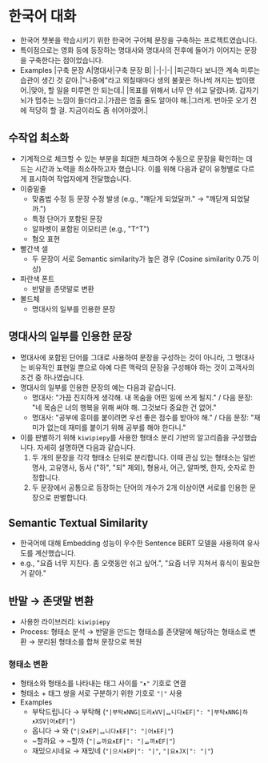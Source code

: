 # 한국어 대화
- 한국어 챗봇을 학습시키기 위한 한국어 구어체 문장을 구축하는 프로젝트였습니다.
- 특이점으로는 영화 등에 등장하는 명대사와 명대사의 전후에 들어가 이어지는 문장을 구축한다는 점이었습니다.
- Examples
  |구축 문장 A|명대사|구축 문장 B|
  |-|-|-|
  |피곤하다 보니깐 계속 미루는 습관이 생긴 것 같아.|"나중에"라고 외칠때마다 생의 불꽃은 하나씩 꺼지는 법이랬어.|맞아, 할 일을 미루면 안 되는데.|
  |목표를 위해서 너무 안 쉬고 달렸나봐. 갑자기 뇌가 멈추는 느낌이 들더라고.|가끔은 멈출 줄도 알아야 해.|그러게. 번아웃 오기 전에 적당히 할 걸. 지금이라도 좀 쉬어야겠어.|
## 수작업 최소화
- 기계적으로 체크할 수 있는 부분을 최대한 체크하여 수동으로 문장을 확인하는 데 드는 시간과 노력을 최소하하고자 했습니다. 이를 위해 다음과 같이 유형별로 다르게 표시하여 작업자에게 전달했습니다.
- 이중밑줄
  - 맞춤법 수정 등 문장 수정 발생 (e.g., "꺠닫게 되었달까." → "깨닫게 되었달까.")
  - 특정 단어가 포함된 문장
  - 알파벳이 포함된 이모티콘 (e.g., "T^T")
  - 혐오 표현
- 빨간색 셀
  - 두 문장이 서로 Semantic similarity가 높은 경우 (Cosine similarity 0.75 이상)
- 파란색 폰트
  - 반말을 존댓말로 변환
- 볼드체
  - 명대사의 일부를 인용한 문장
## 명대사의 일부를 인용한 문장
- 명대사에 포함된 단어를 그대로 사용하여 문장을 구성하는 것이 아니라, 그 명대사는 비유적인 표현일 뿐으로 아예 다른 맥락의 문장을 구성해야 하는 것이 고객사의 조건 중 하나였습니다.
- 명대사의 일부를 인용한 문장의 예는 다음과 같습니다.
  - 명대사: "가끔 진지하게 생각해. 내 목숨을 어떤 일에 쓰게 될지." / 다음 문장: "네 목숨은 너의 행복을 위해 써야 해. 그것보다 중요한 건 없어."
  - 명대사: "공부에 흥미를 붙이려면 우선 좋은 점수를 받아야 해." / 다음 문장: "재미가 없는데 재미를 붙이기 위해 공부를 해야 한다니."
- 이를 판별하기 위해 `kiwipiepy`를 사용한 형태소 분리 기반의 알고리즘을 구성했습니다. 자세히 설명하면 다음과 같습니다.
  1. 두 개의 문장을 각각 형태소 단위로 분리합니다. 이때 관심 있는 형태소는 일반명사, 고유명사, 동사 ("하", "되" 제외), 형용사, 어근, 알파벳, 한자, 숫자로 한정합니다.
  2. 두 문장에서 공통으로 등장하는 단어의 개수가 2개 이상이면 서로를 인용한 문장으로 판별합니다.
## Semantic Textual Similarity
- 한국어에 대해 Embedding 성능이 우수한 Sentence BERT 모델을 사용하여 유사도를 계산했습니다.
- e.g., "요즘 너무 지친다. 좀 오랫동안 쉬고 싶어.", "요즘 너무 지쳐서 휴식이 필요한 거 같아."
## 반말 → 존댓말 변환
- 사용한 라이브러리: `kiwipiepy`
- Process: 형태소 분석 → 반말을 만드는 형태소를 존댓말에 해당하는 형태소로 변환 → 분리된 형태소를 합쳐 문장으로 복원
### 형태소 변환
- 형태소와 형태소를 나타내는 태그 사이를 `"ᴥ"` 기호로 연결
- 형태소 + 태그 쌍을 서로 구분하기 위한 기호로 `"|"` 사용
- Examples
  - 부탁드립니다 → 부탁해 (`"|부탁ᴥNNG|드리ᴥVV|ᆸ니다ᴥEF|": "|부탁ᴥNNG|하ᴥXSV|어ᴥEF|"`)
  - 옵니다 → 와 (`"|오ᴥEP|ᆸ니다ᴥEF|": "|어ᴥEF|"`)
  - ~할까요 → ~할까 (`"|ᆯ까요ᴥEF|": "|ᆯ까ᴥEF|"`)
  - 재밌으시네요 → 재밌네 (`"|으시ᴥEP|": "|"`, `"|요ᴥJX|": "|"`)

